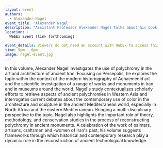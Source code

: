 ```yaml
---
layout: event
authors:
  - Alexander Nagel
event_title: 'Alexander Nagel'
description: "Assistant Professor Alexander Nagel talks about his book, Color and Meaning in the Art of Achaemenid Persia"
location: |
  WebEx Event (link forthcoming)

event_details: Viewers do not need an account with WebEx to access this event. After clicking the link, the event can be viewed either through your web browser or by downloading the WebEx desktop application. If this is your first time using WebEx, please plan on joining the event several minutes before the starting time to troubleshoot any issues.
time: 5pm - 6pm
image: nagel-event.jpg
---
```

In this volume, Alexander Nagel investigates the use of polychromy in the art and architecture of ancient Iran. Focusing on Persepolis, he explores the topic within the context of the modern historiography of Achaemenid art and the scientific investigation of a range of works and monuments in Iran and in museums around the world. Nagel's study contextualizes scholarly efforts to retrieve aspects of ancient polychromies in Western Asia and interrogates current debates about the contemporary use of color in the architecture and sculpture in the ancient Mediterranean world, especially in North Africa and the eastern Mediterranean. Bringing a multi-disciplinary perspective to the topic, Nagel also highlights the important role of theory, methodology, and conservation studies in the process of reconstructing polychromy in ancient monuments. A celebration of the work of painters, artisans, craftsmen and -women of Iran's past, his volume suggests frameworks through which historical and contemporary research play a dynamic role in the reconstruction of ancient technological knowledge.
